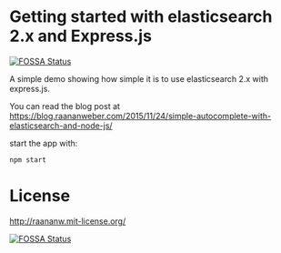 # Getting started with elasticsearch 2.x and Express.js
[![FOSSA Status](https://app.fossa.io/api/projects/git%2Bgithub.com%2FRaananW%2Fexpress.js-elasticsearch-autocomplete-demo.svg?type=shield)](https://app.fossa.io/projects/git%2Bgithub.com%2FRaananW%2Fexpress.js-elasticsearch-autocomplete-demo?ref=badge_shield)


A simple demo showing how simple it is to use elasticsearch 2.x with express.js.

You can read the blog post at https://blog.raananweber.com/2015/11/24/simple-autocomplete-with-elasticsearch-and-node-js/

start the app with:

```
npm start
```

# License

http://raananw.mit-license.org/


[![FOSSA Status](https://app.fossa.io/api/projects/git%2Bgithub.com%2FRaananW%2Fexpress.js-elasticsearch-autocomplete-demo.svg?type=large)](https://app.fossa.io/projects/git%2Bgithub.com%2FRaananW%2Fexpress.js-elasticsearch-autocomplete-demo?ref=badge_large)